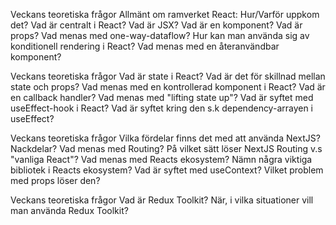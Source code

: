 Veckans teoretiska frågor 
Allmänt om ramverket React: Hur/Varför uppkom det? Vad är centralt i React?
Vad är JSX?
Vad är en komponent?
Vad är props?
Vad menas med one-way-dataflow?
Hur kan man använda sig av konditionell rendering i React?
Vad menas med en återanvändbar komponent?


Veckans teoretiska frågor 
Vad är state i React?
Vad är det för skillnad mellan state och props?
Vad menas med en kontrollerad komponent i React?
Vad är en callback handler?
Vad menas med "lifting state up"?
Vad är syftet med useEffect-hook i React?
Vad är syftet kring den s.k dependency-arrayen i useEffect?


Veckans teoretiska frågor 
Vilka fördelar finns det med att använda NextJS? Nackdelar?
Vad menas med Routing? På vilket sätt löser NextJS Routing v.s "vanliga React"?
Vad menas med Reacts ekosystem? Nämn några viktiga bibliotek i Reacts ekosystem?
Vad är syftet med useContext? Vilket problem med props löser den?

Veckans teoretiska frågor 
Vad är Redux Toolkit? 
När, i vilka situationer vill man använda Redux Toolkit?
